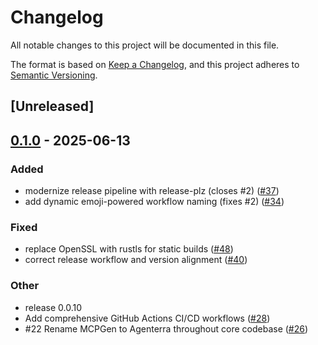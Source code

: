 # Changelog

All notable changes to this project will be documented in this file.

The format is based on [Keep a Changelog](https://keepachangelog.com/en/1.0.0/),
and this project adheres to [Semantic Versioning](https://semver.org/spec/v2.0.0.html).

## [Unreleased]

## [0.1.0](https://github.com/clafollett/agenterra/releases/tag/agenterra-core-v0.1.0) - 2025-06-13

### Added

- modernize release pipeline with release-plz (closes #2) ([#37](https://github.com/clafollett/agenterra/pull/37))
- add dynamic emoji-powered workflow naming (fixes #2) ([#34](https://github.com/clafollett/agenterra/pull/34))

### Fixed

- replace OpenSSL with rustls for static builds ([#48](https://github.com/clafollett/agenterra/pull/48))
- correct release workflow and version alignment ([#40](https://github.com/clafollett/agenterra/pull/40))

### Other

- release 0.0.10
- Add comprehensive GitHub Actions CI/CD workflows ([#28](https://github.com/clafollett/agenterra/pull/28))
- #22 Rename MCPGen to Agenterra throughout core codebase ([#26](https://github.com/clafollett/agenterra/pull/26))
